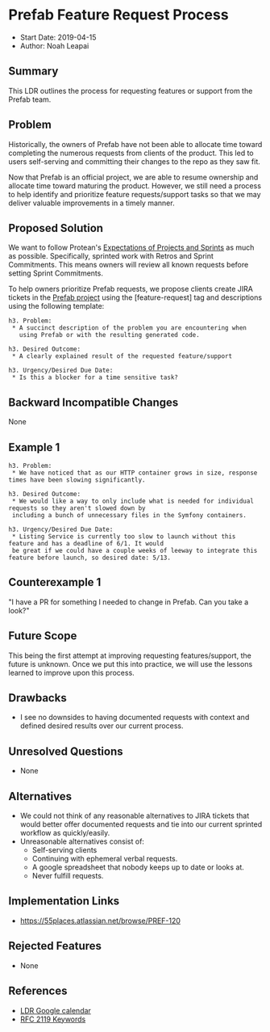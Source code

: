 # Prefab Feature Request Process
* Start Date: 2019-04-15
* Author: Noah Leapai

## Summary
This LDR outlines the process for requesting features or support from the Prefab team.

## Problem
Historically, the owners of Prefab have not been able to allocate time toward 
completing the numerous requests from clients of the product. This led to users
self-serving and committing their changes to the repo as they saw fit.

Now that Prefab is an official project, we are able to resume ownership and allocate
time toward maturing the product. However, we still need a process to help identify 
and prioritize feature requests/support tasks so that we may deliver valuable improvements 
in a timely manner.

## Proposed Solution
We want to follow Protean's [Expectations of Projects and Sprints](https://github.com/neighborhoods/Protean/blob/4.x/Architecture/Expectations-of-Projects-and-Sprints.md)
as much as possible. Specifically, sprinted work with Retros and Sprint Commitments. 
This means owners will review all known requests before setting Sprint Commitments.

To help owners prioritize Prefab requests, we propose clients create JIRA tickets in the [Prefab project](https://55places.atlassian.net/browse/PREF) using the [feature-request] tag and descriptions using the following template:
```
h3. Problem: 
 * A succinct description of the problem you are encountering when 
   using Prefab or with the resulting generated code.
   
h3. Desired Outcome:
 * A clearly explained result of the requested feature/support
 
h3. Urgency/Desired Due Date:
 * Is this a blocker for a time sensitive task?
```

## Backward Incompatible Changes
None

## Example 1
```
h3. Problem: 
 * We have noticed that as our HTTP container grows in size, response times have been slowing significantly. 
   
h3. Desired Outcome:
 * We would like a way to only include what is needed for individual requests so they aren't slowed down by 
 including a bunch of unnecessary files in the Symfony containers.
 
h3. Urgency/Desired Due Date:
 * Listing Service is currently too slow to launch without this feature and has a deadline of 6/1. It would 
 be great if we could have a couple weeks of leeway to integrate this feature before launch, so desired date: 5/13.
```

## Counterexample 1
"I have a PR for something I needed to change in Prefab. Can you take a look?"

## Future Scope
This being the first attempt at improving requesting features/support, the future is unknown. Once we put this into practice, we will use the lessons learned to improve upon this process.

## Drawbacks
* I see no downsides to having documented requests with context and defined desired results over our current process.

## Unresolved Questions
* None

## Alternatives
* We could not think of any reasonable alternatives to JIRA tickets that would better offer documented requests and tie into our current sprinted workflow as quickly/easily.
* Unreasonable alternatives consist of:
  * Self-serving clients
  * Continuing with ephemeral verbal requests.
  * A google spreadsheet that nobody keeps up to date or looks at.
  * Never fulfill requests.

## Implementation Links
* https://55places.atlassian.net/browse/PREF-120

## Rejected Features
* None

## References
* [LDR Google calendar](https://calendar.google.com/calendar?cid=NTVwbGFjZXMuY29tX3JrNG12NzFnYzEwNDhwZ3EwcWptMDZidGdjQGdyb3VwLmNhbGVuZGFyLmdvb2dsZS5jb20)
* [RFC 2119 Keywords](https://www.ietf.org/rfc/rfc2119.txt)


